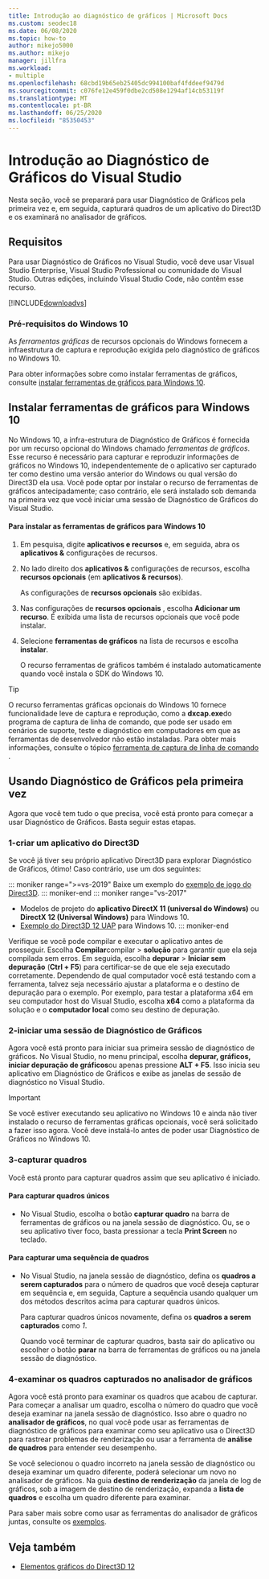 ```yaml
---
title: Introdução ao diagnóstico de gráficos | Microsoft Docs
ms.custom: seodec18
ms.date: 06/08/2020
ms.topic: how-to
author: mikejo5000
ms.author: mikejo
manager: jillfra
ms.workload:
- multiple
ms.openlocfilehash: 68cbd19b65eb25405dc994100baf4fddeef9479d
ms.sourcegitcommit: c076fe12e459f0dbe2cd508e1294af14cb53119f
ms.translationtype: MT
ms.contentlocale: pt-BR
ms.lasthandoff: 06/25/2020
ms.locfileid: "85350453"
---
```

# <a name="getting-started-with-visual-studio-graphics-diagnostics"></a>Introdução ao Diagnóstico de Gráficos do Visual Studio
Nesta seção, você se preparará para usar Diagnóstico de Gráficos pela primeira vez e, em seguida, capturará quadros de um aplicativo do Direct3D e os examinará no analisador de gráficos.

## <a name="requirements"></a>Requisitos
 Para usar Diagnóstico de Gráficos no Visual Studio, você deve usar Visual Studio Enterprise, Visual Studio Professional ou comunidade do Visual Studio.  Outras edições, incluindo Visual Studio Code, não contêm esse recurso.

 [!INCLUDE[downloadvs](../includes/downloadvs_md.md)]

### <a name="windows-10-prerequisites"></a>Pré-requisitos do Windows 10
 As *ferramentas gráficas* de recursos opcionais do Windows fornecem a infraestrutura de captura e reprodução exigida pelo diagnóstico de gráficos no Windows 10.

 Para obter informações sobre como instalar ferramentas de gráficos, consulte [instalar ferramentas de gráficos para Windows 10](#InstallGraphicsTools).

## <a name="install-graphics-tools-for-windows-10"></a><a name="InstallGraphicsTools"></a>Instalar ferramentas de gráficos para Windows 10
 No Windows 10, a infra-estrutura de Diagnóstico de Gráficos é fornecida por um recurso opcional do Windows chamado *ferramentas de gráficos*. Esse recurso é necessário para capturar e reproduzir informações de gráficos no Windows 10, independentemente de o aplicativo ser capturado ter como destino uma versão anterior do Windows ou qual versão do Direct3D ela usa. Você pode optar por instalar o recurso de ferramentas de gráficos antecipadamente; caso contrário, ele será instalado sob demanda na primeira vez que você iniciar uma sessão de Diagnóstico de Gráficos do Visual Studio.

#### <a name="to-install-graphics-tools-for-windows-10"></a>Para instalar as ferramentas de gráficos para Windows 10

1. Em pesquisa, digite **aplicativos e recursos** e, em seguida, abra os **aplicativos &** configurações de recursos.

2. No lado direito dos **aplicativos &** configurações de recursos, escolha **recursos opcionais** (em **aplicativos & recursos**).

   As configurações de **recursos opcionais** são exibidas.

3. Nas configurações de **recursos opcionais** , escolha **Adicionar um recurso**. É exibida uma lista de recursos opcionais que você pode instalar.

4. Selecione **ferramentas de gráficos** na lista de recursos e escolha **instalar**.

   O recurso ferramentas de gráficos também é instalado automaticamente quando você instala o SDK do Windows 10.

> [!TIP]
> O recurso ferramentas gráficas opcionais do Windows 10 fornece funcionalidade leve de captura e reprodução, como a **dxcap.exe**do programa de captura de linha de comando, que pode ser usado em cenários de suporte, teste e diagnóstico em computadores em que as ferramentas de desenvolvedor não estão instaladas. Para obter mais informações, consulte o tópico [ferramenta de captura de linha de comando](command-line-capture-tool.md) .

## <a name="using-graphics-diagnostics-for-the-first-time"></a>Usando Diagnóstico de Gráficos pela primeira vez
 Agora que você tem tudo o que precisa, você está pronto para começar a usar Diagnóstico de Gráficos. Basta seguir estas etapas.

### <a name="1---create-a-direct3d-app"></a>1-criar um aplicativo do Direct3D

Se você já tiver seu próprio aplicativo Direct3D para explorar Diagnóstico de Gráficos, ótimo! Caso contrário, use um dos seguintes:

::: moniker range=">=vs-2019"
Baixe um exemplo do [exemplo de jogo do Direct3D](https://docs.microsoft.com/samples/microsoft/windows-universal-samples/simple3dgamedx/).
::: moniker-end
::: moniker range="vs-2017"
- Modelos de projeto do **aplicativo DirectX 11 (universal do Windows)** ou **DirectX 12 (Universal Windows)** para Windows 10.
- [Exemplo do Direct3D 12 UAP](https://code.msdn.microsoft.com/Direct3D-12-UAP-Sample-ecb1779f) para Windows 10.
::: moniker-end

Verifique se você pode compilar e executar o aplicativo antes de prosseguir. Escolha **Compilar**compilar  >  **solução** para garantir que ela seja compilada sem erros. Em seguida, escolha **depurar**  >  **Iniciar sem depuração** (**Ctrl + F5**) para certificar-se de que ele seja executado corretamente. Dependendo de qual computador você está testando com a ferramenta, talvez seja necessário ajustar a plataforma e o destino de depuração para o exemplo. Por exemplo, para testar a plataforma x64 em seu computador host do Visual Studio, escolha **x64** como a plataforma da solução e o **computador local** como seu destino de depuração. 

### <a name="2---start-a-graphics-diagnostics-session"></a>2-iniciar uma sessão de Diagnóstico de Gráficos
 Agora você está pronto para iniciar sua primeira sessão de diagnóstico de gráficos. No Visual Studio, no menu principal, escolha **depurar, gráficos, iniciar depuração de gráficos**ou apenas pressione **ALT + F5**. Isso inicia seu aplicativo em Diagnóstico de Gráficos e exibe as janelas de sessão de diagnóstico no Visual Studio.

> [!IMPORTANT]
> Se você estiver executando seu aplicativo no Windows 10 e ainda não tiver instalado o recurso de ferramentas gráficas opcionais, você será solicitado a fazer isso agora. Você deve instalá-lo antes de poder usar Diagnóstico de Gráficos no Windows 10.

### <a name="3---capture-frames"></a>3-capturar quadros
 Você está pronto para capturar quadros assim que seu aplicativo é iniciado.

#### <a name="to-capture-single-frames"></a>Para capturar quadros únicos

- No Visual Studio, escolha o botão **capturar quadro** na barra de ferramentas de gráficos ou na janela sessão de diagnóstico. Ou, se o seu aplicativo tiver foco, basta pressionar a tecla **Print Screen** no teclado.

#### <a name="to-capture-a-sequence-of-frames"></a>Para capturar uma sequência de quadros

- No Visual Studio, na janela sessão de diagnóstico, defina os **quadros a serem capturados** para o número de quadros que você deseja capturar em sequência e, em seguida, Capture a sequência usando qualquer um dos métodos descritos acima para capturar quadros únicos.

   Para capturar quadros únicos novamente, defina os **quadros a serem capturados** como *1*.

  Quando você terminar de capturar quadros, basta sair do aplicativo ou escolher o botão **parar** na barra de ferramentas de gráficos ou na janela sessão de diagnóstico.

### <a name="4---examine-captured-frames-in-the-graphics-analyzer"></a>4-examinar os quadros capturados no analisador de gráficos
 Agora você está pronto para examinar os quadros que acabou de capturar. Para começar a analisar um quadro, escolha o número do quadro que você deseja examinar na janela sessão de diagnóstico. Isso abre o quadro no **analisador de gráficos**, no qual você pode usar as ferramentas de diagnóstico de gráficos para examinar como seu aplicativo usa o Direct3D para rastrear problemas de renderização ou usar a ferramenta de **análise de quadros** para entender seu desempenho.

 Se você selecionou o quadro incorreto na janela sessão de diagnóstico ou deseja examinar um quadro diferente, poderá selecionar um novo no analisador de gráficos. Na guia **destino de renderização** da janela de log de gráficos, sob a imagem de destino de renderização, expanda a **lista de quadros** e escolha um quadro diferente para examinar.

 Para saber mais sobre como usar as ferramentas do analisador de gráficos juntas, consulte os [exemplos](graphics-diagnostics-examples.md).

## <a name="see-also"></a>Veja também
- [Elementos gráficos do Direct3D 12](/windows/desktop/direct3d12/direct3d-12-graphics)